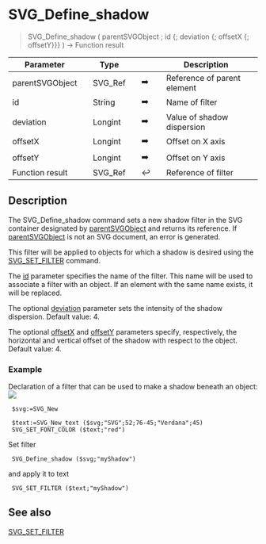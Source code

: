 <!-- filterReference := SVG_Define_shadow ( svgObject ; ID ; stdDeviation ; dx ; dy )
 -> svgObject (Text)
 -> ID (Text)
 -> stdDeviation (Long Integer)
 -> dx (Long Integer)
 -> dy (Long Integer)
 <- filterReference (Text)-->
# SVG_Define_shadow

> SVG_Define_shadow ( parentSVGObject ; id {; deviation {; offsetX {; offsetY}}} ) -> Function result

| Parameter |     | Type |     |     |     | Description |     |
| --- | --- | --- | --- | --- | --- | --- | --- |
| parentSVGObject |     | SVG_Ref |     | ➡️ |     | Reference of parent element |     |
| id  |     | String |     | ➡️ |     | Name of filter |     |
| deviation |     | Longint |     | ➡️ |     | Value of shadow dispersion |     |
| offsetX |     | Longint |     | ➡️ |     | Offset on X axis |     |
| offsetY |     | Longint |     | ➡️ |     | Offset on Y axis |     |
| Function result |     | SVG_Ref |     | ↩️ |     | Reference of filter |     |

## Description

The SVG_Define_shadow command sets a new shadow filter in the SVG container designated by [parentSVGObject](# "Reference of parent element") and returns its reference. If [parentSVGObject](# "Reference of parent element") is not an SVG document, an error is generated.

This filter will be applied to objects for which a shadow is desired using the [SVG_SET_FILTER](SVG_SET_FILTER.md)  command.

The [id](# "Name of filter") parameter specifies the name of the filter. This name will be used to associate a filter with an object. If an element with the same name exists, it will be replaced.

The optional [deviation](# "Value of shadow dispersion") parameter sets the intensity of the shadow dispersion. Default value: 4.

The optional [offsetX](# "Offset on X axis") and [offsetY](# "Offset on Y axis") parameters specify, respectively, the horizontal and vertical offset of the shadow with respect to the object. Default value: 4.

### Example  

Declaration of a filter that can be used to make a shadow beneath an object:  
![](https://doc.4d.com/4Dv19/picture/195976/pict195976.en.png)

```4d
 $svg:=SVG_New   
   
 $text:=SVG_New_text ($svg;"SVG";52;76-45;"Verdana";45)  
 SVG_SET_FONT_COLOR ($text;"red")  
```

Set filter  

```4d
 SVG_Define_shadow ($svg;"myShadow")  
```

and apply it to text  

```4d
 SVG_SET_FILTER ($text;"myShadow")
```


## See also 

[SVG_SET_FILTER](SVG_SET_FILTER.md)
